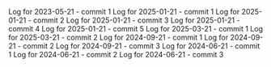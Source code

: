 Log for 2023-05-21 - commit 1
Log for 2025-01-21 - commit 1
Log for 2025-01-21 - commit 2
Log for 2025-01-21 - commit 3
Log for 2025-01-21 - commit 4
Log for 2025-01-21 - commit 5
Log for 2025-03-21 - commit 1
Log for 2025-03-21 - commit 2
Log for 2024-09-21 - commit 1
Log for 2024-09-21 - commit 2
Log for 2024-09-21 - commit 3
Log for 2024-06-21 - commit 1
Log for 2024-06-21 - commit 2
Log for 2024-06-21 - commit 3
